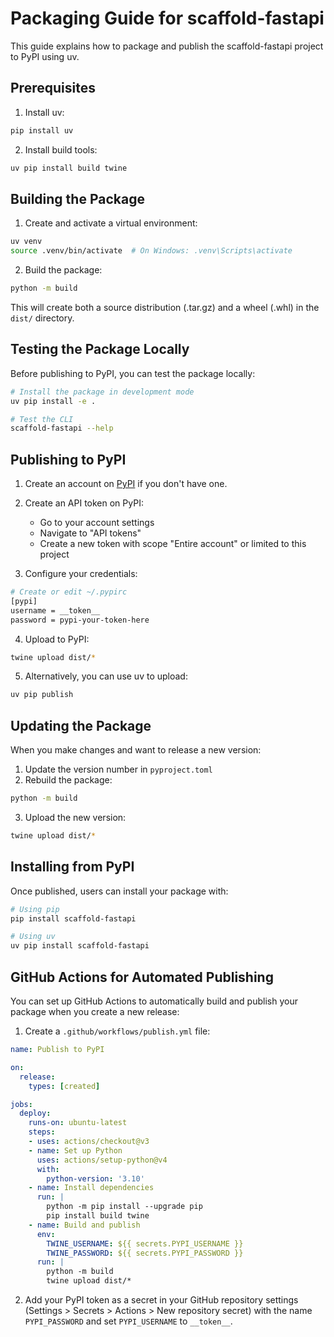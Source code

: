 # Packaging Guide for scaffold-fastapi

This guide explains how to package and publish the scaffold-fastapi project to PyPI using uv.

## Prerequisites

1. Install uv:

```bash
pip install uv
```

2. Install build tools:

```bash
uv pip install build twine
```

## Building the Package

1. Create and activate a virtual environment:

```bash
uv venv
source .venv/bin/activate  # On Windows: .venv\Scripts\activate
```

2. Build the package:

```bash
python -m build
```

This will create both a source distribution (.tar.gz) and a wheel (.whl) in the `dist/` directory.

## Testing the Package Locally

Before publishing to PyPI, you can test the package locally:

```bash
# Install the package in development mode
uv pip install -e .

# Test the CLI
scaffold-fastapi --help
```

## Publishing to PyPI

1. Create an account on [PyPI](https://pypi.org/) if you don't have one.

2. Create an API token on PyPI:
   - Go to your account settings
   - Navigate to "API tokens"
   - Create a new token with scope "Entire account" or limited to this project

3. Configure your credentials:

```bash
# Create or edit ~/.pypirc
[pypi]
username = __token__
password = pypi-your-token-here
```

4. Upload to PyPI:

```bash
twine upload dist/*
```

5. Alternatively, you can use uv to upload:

```bash
uv pip publish
```

## Updating the Package

When you make changes and want to release a new version:

1. Update the version number in `pyproject.toml`
2. Rebuild the package:

```bash
python -m build
```

3. Upload the new version:

```bash
twine upload dist/*
```

## Installing from PyPI

Once published, users can install your package with:

```bash
# Using pip
pip install scaffold-fastapi

# Using uv
uv pip install scaffold-fastapi
```

## GitHub Actions for Automated Publishing

You can set up GitHub Actions to automatically build and publish your package when you create a new release:

1. Create a `.github/workflows/publish.yml` file:

```yaml
name: Publish to PyPI

on:
  release:
    types: [created]

jobs:
  deploy:
    runs-on: ubuntu-latest
    steps:
    - uses: actions/checkout@v3
    - name: Set up Python
      uses: actions/setup-python@v4
      with:
        python-version: '3.10'
    - name: Install dependencies
      run: |
        python -m pip install --upgrade pip
        pip install build twine
    - name: Build and publish
      env:
        TWINE_USERNAME: ${{ secrets.PYPI_USERNAME }}
        TWINE_PASSWORD: ${{ secrets.PYPI_PASSWORD }}
      run: |
        python -m build
        twine upload dist/*
```

2. Add your PyPI token as a secret in your GitHub repository settings (Settings > Secrets > Actions > New repository secret) with the name `PYPI_PASSWORD` and set `PYPI_USERNAME` to `__token__`.